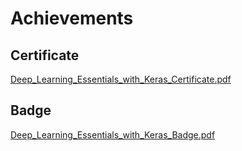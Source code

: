 

# Achievements
## Certificate
[Deep_Learning_Essentials_with_Keras_Certificate.pdf](https://prod-files-secure.s3.us-west-2.amazonaws.com/03e82b26-cccb-4906-bb56-adabcbdc0655/f5cf1405-8a02-49a4-beb6-3d50b033ba6e/Deep_Learning_Essentials_with_Keras_Certificate.pdf?X-Amz-Algorithm=AWS4-HMAC-SHA256&X-Amz-Content-Sha256=UNSIGNED-PAYLOAD&X-Amz-Credential=ASIAZI2LB466U5S2KZMV%2F20250204%2Fus-west-2%2Fs3%2Faws4_request&X-Amz-Date=20250204T071416Z&X-Amz-Expires=3600&X-Amz-Security-Token=IQoJb3JpZ2luX2VjEA0aCXVzLXdlc3QtMiJHMEUCIQD9MuO1cwDoTIxTF6DWlKkaGB7xHxi5VVtrJM%2BCwdXHrQIgbItLpQ2BqBzOSYLlfFrUuTJ3POyMNQKVAyszAk0lnSEq%2FwMIJhAAGgw2Mzc0MjMxODM4MDUiDJB512GTQramhGiaBCrcA1LAeEp1yqOHU%2B8DwCJEpc7rmrgjaxbBP0hhpr2YaLl0RaymWLXdemoQM%2F8bEVTzxG6%2FmKJuy92L2wDe3rxXc8YpqOTT4k04VUN0XEJFvzM63Gwb3AS5UoYR3aQiwMALWdc7NBj5oAi%2BmEaDDwbJT2D%2BwuehboCg9ZS7yuRGD2zJuNGKkvJVTV2FEbsaMmncm0aIUreXoY4hxuA1RNMXyq5M3rnztknVUjNIcGWs1VGCbMLMm%2F9f%2BHSabUG3cZpCf9E%2FIPgUuu3IIULWKBIOK8Mw7Dc6p7rfxuGkqJoDVtET9OSP489GbESatS%2Fj0%2BPrjvWgHMBdkF7UtXJA4q7LKLIiGXHIkSBdXxr8W2CwA%2FS%2BBvceyBkH9sXZQRWizwdLUSvPixNCVOOG9dYre5CS66niHLtlQt8nHdGJmadrJWpk5rYUUO1k%2B8qDvGe3Woqn3vrWkFEcWsG%2BTLQRM2cWQgNLH3hFVa1EsmpI2UJNkSI%2BK6FLqC2OdVGjgPdeldiv6kAX2VP59v7DdoZ5l6Lqo6YadeK1%2B1zrt9l%2FXa0uKaTLVDE3K7xS7h9PZNQuEqw%2FW6KAJ1ryJMcS71MHeFZHNgicj%2FbhnnWirS0rc5yLws%2FbNlxsJR%2FF5eXjn4jbMPC%2Bhr0GOqUBgrJ%2FPwoBVhEhPOHsv18ZWfp3i8%2FzVLMw1MeXnLdMgMpSXXQVy8X71HClEL%2BbLorSE3DpRmQoyEWZkiMmcw8lOYdFfcKnrqZdanMNRRWZ%2Br3E7JzRWfjBsqzXFA7NHUr3SciApyjWXdhtEEJWjOFLTVI4GEbdu7sEirUd3S2QWl2E1OCR%2BhKtJcG7mwP3uZizJgFzH%2BjSlwwkLacYT5XQmHPjQftP&X-Amz-Signature=0178b235c66bfa4a5d0855cc91f0c52e93f03c5a272122c79a7d50e1c826370c&X-Amz-SignedHeaders=host&x-id=GetObject)
## Badge
[Deep_Learning_Essentials_with_Keras_Badge.pdf](https://prod-files-secure.s3.us-west-2.amazonaws.com/03e82b26-cccb-4906-bb56-adabcbdc0655/5c209097-6d96-477f-a031-edc11aa6225f/Deep_Learning_Essentials_with_Keras_Badge.pdf?X-Amz-Algorithm=AWS4-HMAC-SHA256&X-Amz-Content-Sha256=UNSIGNED-PAYLOAD&X-Amz-Credential=ASIAZI2LB466U5S2KZMV%2F20250204%2Fus-west-2%2Fs3%2Faws4_request&X-Amz-Date=20250204T071416Z&X-Amz-Expires=3600&X-Amz-Security-Token=IQoJb3JpZ2luX2VjEA0aCXVzLXdlc3QtMiJHMEUCIQD9MuO1cwDoTIxTF6DWlKkaGB7xHxi5VVtrJM%2BCwdXHrQIgbItLpQ2BqBzOSYLlfFrUuTJ3POyMNQKVAyszAk0lnSEq%2FwMIJhAAGgw2Mzc0MjMxODM4MDUiDJB512GTQramhGiaBCrcA1LAeEp1yqOHU%2B8DwCJEpc7rmrgjaxbBP0hhpr2YaLl0RaymWLXdemoQM%2F8bEVTzxG6%2FmKJuy92L2wDe3rxXc8YpqOTT4k04VUN0XEJFvzM63Gwb3AS5UoYR3aQiwMALWdc7NBj5oAi%2BmEaDDwbJT2D%2BwuehboCg9ZS7yuRGD2zJuNGKkvJVTV2FEbsaMmncm0aIUreXoY4hxuA1RNMXyq5M3rnztknVUjNIcGWs1VGCbMLMm%2F9f%2BHSabUG3cZpCf9E%2FIPgUuu3IIULWKBIOK8Mw7Dc6p7rfxuGkqJoDVtET9OSP489GbESatS%2Fj0%2BPrjvWgHMBdkF7UtXJA4q7LKLIiGXHIkSBdXxr8W2CwA%2FS%2BBvceyBkH9sXZQRWizwdLUSvPixNCVOOG9dYre5CS66niHLtlQt8nHdGJmadrJWpk5rYUUO1k%2B8qDvGe3Woqn3vrWkFEcWsG%2BTLQRM2cWQgNLH3hFVa1EsmpI2UJNkSI%2BK6FLqC2OdVGjgPdeldiv6kAX2VP59v7DdoZ5l6Lqo6YadeK1%2B1zrt9l%2FXa0uKaTLVDE3K7xS7h9PZNQuEqw%2FW6KAJ1ryJMcS71MHeFZHNgicj%2FbhnnWirS0rc5yLws%2FbNlxsJR%2FF5eXjn4jbMPC%2Bhr0GOqUBgrJ%2FPwoBVhEhPOHsv18ZWfp3i8%2FzVLMw1MeXnLdMgMpSXXQVy8X71HClEL%2BbLorSE3DpRmQoyEWZkiMmcw8lOYdFfcKnrqZdanMNRRWZ%2Br3E7JzRWfjBsqzXFA7NHUr3SciApyjWXdhtEEJWjOFLTVI4GEbdu7sEirUd3S2QWl2E1OCR%2BhKtJcG7mwP3uZizJgFzH%2BjSlwwkLacYT5XQmHPjQftP&X-Amz-Signature=80280b9ff073477b33484cfd2af3218770ec49bcd2b952d2921f9836614ab66c&X-Amz-SignedHeaders=host&x-id=GetObject)
